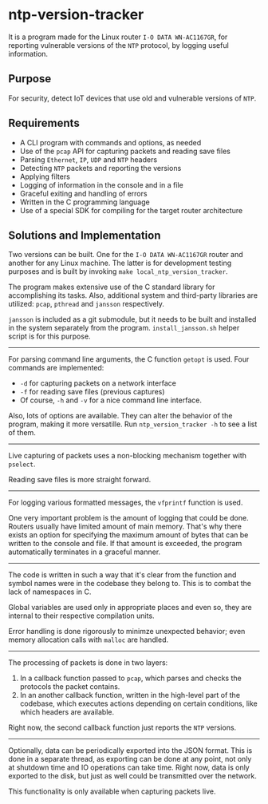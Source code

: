# ntp-version-tracker

<!-- TODO needs updating -->

It is a program made for the Linux router `I-O DATA WN-AC1167GR`, for reporting vulnerable versions
of the `NTP` protocol, by logging useful information.

## Purpose

For security, detect IoT devices that use old and vulnerable versions of `NTP`.

## Requirements

* A CLI program with commands and options, as needed
* Use of the `pcap` API for capturing packets and reading save files
* Parsing `Ethernet`, `IP`, `UDP` and `NTP` headers
* Detecting `NTP` packets and reporting the versions
* Applying filters
* Logging of information in the console and in a file
* Graceful exiting and handling of errors
* Written in the C programming language
* Use of a special SDK for compiling for the target router architecture

## Solutions and Implementation

Two versions can be built. One for the `I-O DATA WN-AC1167GR` router and another for
any Linux machine. The latter is for development testing purposes and is built by invoking
`make local_ntp_version_tracker`.

The program makes extensive use of the C standard library for accomplishing its tasks. Also,
additional system and third-party libraries are utilized: `pcap`, `pthread` and `jansson`
respectively.

`jansson` is included as a git submodule, but it needs to be built and installed in the system
separately from the program. `install_jansson.sh` helper script is for this purpose.

---

For parsing command line arguments, the C function `getopt` is used. Four commands are implemented:

* `-d` for capturing packets on a network interface
* `-f` for reading save files (previous captures)
* Of course, `-h` and `-v` for a nice command line interface.

Also, lots of options are available. They can alter the behavior of the program, making it more
versatille. Run `ntp_version_tracker -h` to see a list of them.

---

Live capturing of packets uses a non-blocking mechanism together with `pselect`.

Reading save files is more straight forward.

---

For logging various formatted messages, the `vfprintf` function is used.

One very important problem is the amount of logging that could be done. Routers usually have
limited amount of main memory. That's why there exists an option for specifying the maximum amount
of bytes that can be written to the console and file. If that amount is exceeded, the program
automatically terminates in a graceful manner.

---

The code is written in such a way that it's clear from the function and symbol names were in the
codebase they belong to. This is to combat the lack of namespaces in C.

Global variables are used only in appropriate places and even so, they are internal to their
respective compilation units.

Error handling is done rigorously to minimze unexpected behavior; even memory allocation calls with
`malloc` are handled.

---

The processing of packets is done in two layers:

1. In a callback function passed to `pcap`, which parses and checks the protocols the packet
   contains.
2. In an another callback function, written in the high-level part of the codebase, which executes
   actions depending on certain conditions, like which headers are available.

Right now, the second callback function just reports the `NTP` versions.

---

Optionally, data can be periodically exported into the JSON format. This is done in a separate
thread, as exporting can be done at any point, not only at shutdown time and IO operations can take
time. Right now, data is only exported to the disk, but just as well could be transmitted over the
network.

This functionality is only available when capturing packets live.
